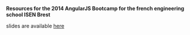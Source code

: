 **Resources for the 2014 AngularJS Bootcamp for the french engineering school ISEN Brest**

slides are available [here](http://slides.pierrezemb.fr)
